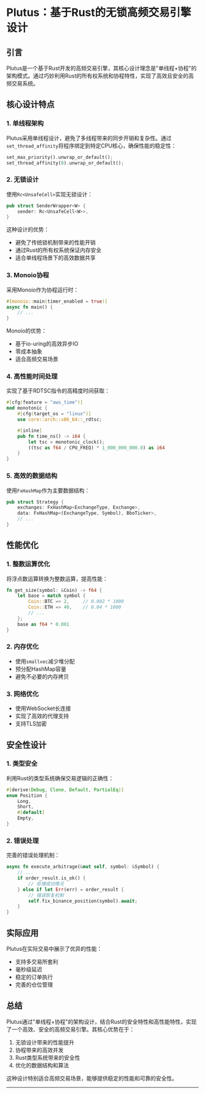 # Plutus：基于Rust的无锁高频交易引擎设计

## 引言

Plutus是一个基于Rust开发的高频交易引擎，其核心设计理念是"单线程+协程"的架构模式。通过巧妙利用Rust的所有权系统和协程特性，实现了高效且安全的高频交易系统。

## 核心设计特点

### 1. 单线程架构

Plutus采用单线程设计，避免了多线程带来的同步开销和复杂性。通过`set_thread_affinity`将程序绑定到特定CPU核心，确保性能的稳定性：

```rust
set_max_priority().unwrap_or_default();
set_thread_affinity(0).unwrap_or_default();

```

### 2. 无锁设计

使用`Rc<UnsafeCell>`实现无锁设计：

```rust
pub struct SenderWrapper<W> {
    sender: Rc<UnsafeCell<W>>,
}

```

这种设计的优势：

- 避免了传统锁机制带来的性能开销
- 通过Rust的所有权系统保证内存安全
- 适合单线程场景下的高效数据共享

### 3. Monoio协程

采用Monoio作为协程运行时：

```rust
#[monoio::main(timer_enabled = true)]
async fn main() {
    // ...
}

```

Monoio的优势：

- 基于io-uring的高效异步IO
- 零成本抽象
- 适合高频交易场景

### 4. 高性能时间处理

实现了基于RDTSC指令的高精度时间获取：

```rust
#[cfg(feature = "aws_time")]
mod monotonic {
    #[cfg(target_os = "linux")]
    use core::arch::x86_64::_rdtsc;

    #[inline]
    pub fn time_ns() -> i64 {
        let tsc = monotonic_clock();
        ((tsc as f64 / CPU_FREQ) * 1_000_000_000.0) as i64
    }
}

```

### 5. 高效的数据结构

使用`FxHashMap`作为主要数据结构：

```rust
pub struct Strategy {
    exchanges: FxHashMap<ExchangeType, Exchange>,
    data: FxHashMap<(ExchangeType, Symbol), BboTicker>,
    // ...
}

```

## 性能优化

### 1. 整数运算优化

将浮点数运算转换为整数运算，提高性能：

```rust
fn get_size(symbol: &Coin) -> f64 {
    let base = match symbol {
        Coin::BTC => 2,     // 0.002 * 1000
        Coin::ETH => 40,    // 0.04 * 1000
        // ...
    };
    base as f64 * 0.001
}

```

### 2. 内存优化

- 使用`smallvec`减少堆分配
- 预分配HashMap容量
- 避免不必要的内存拷贝

### 3. 网络优化

- 使用WebSocket长连接
- 实现了高效的代理支持
- 支持TLS加密

## 安全性设计

### 1. 类型安全

利用Rust的类型系统确保交易逻辑的正确性：

```rust
#[derive(Debug, Clone, Default, PartialEq)]
enum Position {
    Long,
    Short,
    #[default]
    Empty,
}

```

### 2. 错误处理

完善的错误处理机制：

```rust
async fn execute_arbitrage(&mut self, symbol: &Symbol) {
    // ...
    if order_result.is_ok() {
        // 处理成功情况
    } else if let Err(err) = order_result {
        // 错误恢复机制
        self.fix_binance_position(symbol).await;
    }
}

```

## 实际应用

Plutus在实际交易中展示了优异的性能：

- 支持多交易所套利
- 毫秒级延迟
- 稳定的订单执行
- 完善的仓位管理

## 总结

Plutus通过"单线程+协程"的架构设计，结合Rust的安全特性和高性能特性，实现了一个高效、安全的高频交易引擎。其核心优势在于：

1. 无锁设计带来的性能提升
2. 协程带来的高效并发
3. Rust类型系统带来的安全性
4. 优化的数据结构和算法

这种设计特别适合高频交易场景，能够提供稳定的性能和可靠的安全性。

---